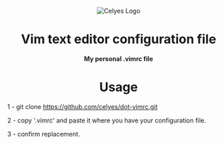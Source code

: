 <div align="center">

![Celyes Logo](http://b.up-00.com/2018/02/151821732343771.png)

# Vim text editor configuration file

**My personal .vimrc file**

# Usage
</div>

 1 - git clone https://github.com/celyes/dot-vimrc.git

 2 - copy '.vimrc' and paste it where you have your configuration file.
 
 3 - confirm replacement.
